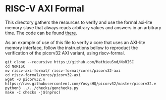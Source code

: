 # RISC-V AXI Formal

This directory gathers the resources to verify and use the formal axi-lite memory slave that always reads arbitrary values and answers in an arbitrary time. The code can be found [there](rand_axi_slave.sv).



As an example of use of this file to verify a core that uses an AXI-lite memory interface, follow the instructions bellow to reproduct the verification of the picorv32 AXI variant, using riscv-formal. 

```
git clone --recursive https://github.com/MathieuSnd/NoRISC
cd NoRISC
mv riscv-axi-formal/ riscv-formal/cores/picorv32-axi 
cd riscv-formal/cores/picorv32-axi
wget -O picorv32.v https://raw.githubusercontent.com/YosysHQ/picorv32/master/picorv32.v
python3 ../../checks/genchecks.py
make -C checks -j$(nproc)
```

